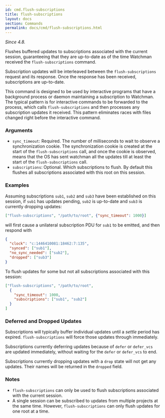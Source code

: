 ```yaml
---
id: cmd.flush-subscriptions
title: flush-subscriptions
layout: docs
section: Commands
permalink: docs/cmd/flush-subscriptions.html
---
```


*Since 4.8.*

Flushes buffered updates to subscriptions associated with the current
session, guaranteeing that they are up-to-date as of the time Watchman
received the `flush-subscriptions` command.

Subscription updates will be interleaved between the `flush-subscriptions`
request and its response. Once the response has been received, subscriptions are
up-to-date.

This command is designed to be used by interactive programs that have a
background process or daemon maintaining a subscription to Watchman. The typical
pattern is for interactive commands to be forwarded to the process, which calls
`flush-subscriptions` and then processes any subscription updates it received.
This pattern eliminates races with files changed right before the interactive
command.

### Arguments

* `sync_timeout`: Required. The number of milliseconds to wait to observe a
  synchronization cookie. The synchronization cookie is created at the start of
  the `flush-subscriptions` call, and once the cookie is observed, means that
  the OS has sent watchman all the updates till at least the start of the
  `flush-subscriptions` call.
* `subscriptions`: Optional. Which subscriptions to flush. By default this
  flushes all subscriptions associated with this root on this session.

### Examples

Assuming subscriptions `sub1`, `sub2` and `sub3` have been established on this
session, if `sub1` has updates pending, `sub2` is up-to-date and `sub3` is
currently dropping updates:

```json
["flush-subscriptions", "/path/to/root", {"sync_timeout": 1000}]
```

will first cause a unilateral subscription PDU for `sub1` to be emitted, and
then respond with

```json
{
  "clock": "c:1446410081:18462:7:135",
  "synced": ["sub1"],
  "no_sync_needed": ["sub2"],
  "dropped": ["sub3"]
}
```

To flush updates for some but not all subscriptions associated with this
session:

```json
["flush-subscriptions", "/path/to/root",
  {
    "sync_timeout": 1000,
    "subscriptions": ["sub1", "sub2"]
  }
]
```

### Deferred and Dropped Updates

Subscriptions will typically buffer individual updates until a *settle* period
has expired. `flush-subscriptions` will force those updates through immediately.

Subscriptions currently deferring updates because of `defer` or `defer_vcs`
are updated immediately, without waiting for the `defer` or `defer_vcs` to
end.

Subscriptions currently dropping updates with a `drop` state will not get any
updates. Their names will be returned in the `dropped` field.

### Notes

* `flush-subscriptions` can only be used to flush subscriptions associated with
  the current session.
* A single session can be subscribed to updates from multiple projects at the
  same time. However, `flush-subscriptions` can only flush updates for one root
  at a time.
